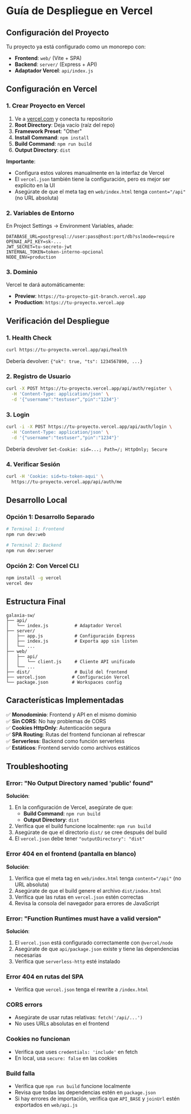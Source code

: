 # Guía de Despliegue en Vercel

## Configuración del Proyecto

Tu proyecto ya está configurado como un monorepo con:
- **Frontend**: `web/` (Vite + SPA)
- **Backend**: `server/` (Express + API)
- **Adaptador Vercel**: `api/index.js`

## Configuración en Vercel

### 1. Crear Proyecto en Vercel

1. Ve a [vercel.com](https://vercel.com) y conecta tu repositorio
2. **Root Directory**: Deja vacío (raíz del repo)
3. **Framework Preset**: "Other"
4. **Install Command**: `npm install`
5. **Build Command**: `npm run build`
6. **Output Directory**: `dist`

**Importante**: 
- Configura estos valores manualmente en la interfaz de Vercel
- El `vercel.json` también tiene la configuración, pero es mejor ser explícito en la UI
- Asegúrate de que el meta tag en `web/index.html` tenga `content="/api"` (no URL absoluta)

### 2. Variables de Entorno

En Project Settings → Environment Variables, añade:

```
DATABASE_URL=postgresql://user:pass@host:port/db?sslmode=require
OPENAI_API_KEY=sk-...
JWT_SECRET=tu-secreto-jwt
INTERNAL_TOKEN=token-interno-opcional
NODE_ENV=production
```

### 3. Dominio

Vercel te dará automáticamente:
- **Preview**: `https://tu-proyecto-git-branch.vercel.app`
- **Production**: `https://tu-proyecto.vercel.app`

## Verificación del Despliegue

### 1. Health Check
```bash
curl https://tu-proyecto.vercel.app/api/health
```
Debería devolver: `{"ok": true, "ts": 1234567890, ...}`

### 2. Registro de Usuario
```bash
curl -X POST https://tu-proyecto.vercel.app/api/auth/register \
  -H 'Content-Type: application/json' \
  -d '{"username":"testuser","pin":"1234"}'
```

### 3. Login
```bash
curl -i -X POST https://tu-proyecto.vercel.app/api/auth/login \
  -H 'Content-Type: application/json' \
  -d '{"username":"testuser","pin":"1234"}'
```

Debería devolver `Set-Cookie: sid=...; Path=/; HttpOnly; Secure`

### 4. Verificar Sesión
```bash
curl -H 'Cookie: sid=tu-token-aqui' \
  https://tu-proyecto.vercel.app/api/auth/me
```

## Desarrollo Local

### Opción 1: Desarrollo Separado
```bash
# Terminal 1: Frontend
npm run dev:web

# Terminal 2: Backend
npm run dev:server
```

### Opción 2: Con Vercel CLI
```bash
npm install -g vercel
vercel dev
```

## Estructura Final

```
galaxia-sw/
├── api/
│   └── index.js          # Adaptador Vercel
├── server/
│   ├── app.js            # Configuración Express
│   ├── index.js          # Exporta app sin listen
│   └── ...
├── web/
│   ├── api/
│   │   └── client.js     # Cliente API unificado
│   └── ...
├── dist/                 # Build del frontend
├── vercel.json          # Configuración Vercel
└── package.json         # Workspaces config
```

## Características Implementadas

✅ **Monodominio**: Frontend y API en el mismo dominio  
✅ **Sin CORS**: No hay problemas de CORS  
✅ **Cookies HttpOnly**: Autenticación segura  
✅ **SPA Routing**: Rutas del frontend funcionan al refrescar  
✅ **Serverless**: Backend como función serverless  
✅ **Estáticos**: Frontend servido como archivos estáticos  

## Troubleshooting

### Error: "No Output Directory named 'public' found"
**Solución**: 
1. En la configuración de Vercel, asegúrate de que:
   - **Build Command**: `npm run build`
   - **Output Directory**: `dist`
2. Verifica que el build funcione localmente: `npm run build`
3. Asegúrate de que el directorio `dist/` se cree después del build
4. El `vercel.json` debe tener `"outputDirectory": "dist"`

### Error 404 en el frontend (pantalla en blanco)
**Solución**:
1. Verifica que el meta tag en `web/index.html` tenga `content="/api"` (no URL absoluta)
2. Asegúrate de que el build genere el archivo `dist/index.html`
3. Verifica que las rutas en `vercel.json` estén correctas
4. Revisa la consola del navegador para errores de JavaScript

### Error: "Function Runtimes must have a valid version"
**Solución**: 
1. El `vercel.json` está configurado correctamente con `@vercel/node`
2. Asegúrate de que `api/package.json` existe y tiene las dependencias necesarias
3. Verifica que `serverless-http` esté instalado

### Error 404 en rutas del SPA
- Verifica que `vercel.json` tenga el rewrite a `/index.html`

### CORS errors
- Asegúrate de usar rutas relativas: `fetch('/api/...')`
- No uses URLs absolutas en el frontend

### Cookies no funcionan
- Verifica que uses `credentials: 'include'` en fetch
- En local, usa `secure: false` en las cookies

### Build falla
- Verifica que `npm run build` funcione localmente
- Revisa que todas las dependencias estén en `package.json`
- Si hay errores de importación, verifica que `API_BASE` y `joinUrl` estén exportados en `web/api.js`
